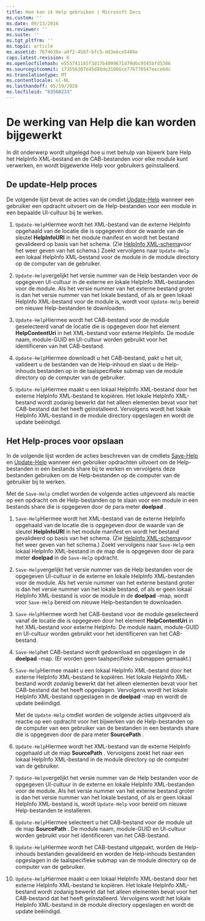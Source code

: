 ```yaml
---
title: Hoe kan ik Help gebruiken | Microsoft Docs
ms.custom: ''
ms.date: 09/13/2016
ms.reviewer: ''
ms.suite: ''
ms.tgt_pltfrm: ''
ms.topic: article
ms.assetid: 7674636e-a0f2-4587-bfc5-dd3e6ce5489e
caps.latest.revision: 6
ms.openlocfilehash: e555741185f3d17b4099671d70dbc0545bfd5306
ms.sourcegitcommit: 173556307d45d88de31086ce776770547eece64c
ms.translationtype: MT
ms.contentlocale: nl-NL
ms.lasthandoff: 05/19/2020
ms.locfileid: "83560233"
---
```

# <a name="how-updatable-help-works"></a>De werking van Help die kan worden bijgewerkt

In dit onderwerp wordt uitgelegd hoe u met behulp van bijwerk bare Help het HelpInfo XML-bestand en de CAB-bestanden voor elke module kunt verwerken, en wordt bijgewerkte Help voor gebruikers geïnstalleerd.

## <a name="the-update-help-process"></a>De update-Help proces

De volgende lijst bevat de acties van de cmdlet [Update-Help](/powershell/module/Microsoft.PowerShell.Core/Update-Help) wanneer een gebruiker een opdracht uitvoert om de Help-bestanden voor een module in een bepaalde UI-cultuur bij te werken.

1. `Update-Help`Hiermee wordt het XML-bestand van de externe HelpInfo opgehaald van de locatie die is opgegeven door de waarde van de sleutel **HelpInfoURI** in het module manifest en wordt het bestand gevalideerd op basis van het schema. (Zie [HelpInfo XML-schema](./helpinfo-xml-schema.md)voor het weer geven van het schema.) Zoekt vervolgens naar `Update-Help` een lokaal HelpInfo XML-bestand voor de module in de module directory op de computer van de gebruiker.

2. `Update-Help`vergelijkt het versie nummer van de Help bestanden voor de opgegeven UI-cultuur in de externe en lokale HelpInfo XML-bestanden voor de module. Als het versie nummer van het externe bestand groter is dan het versie nummer van het lokale bestand, of als er geen lokaal HelpInfo XML-bestand voor de module is, wordt voor `Update-Help` bereid om nieuwe Help-bestanden te downloaden.

3. `Update-Help`Hiermee wordt het CAB-bestand voor de module geselecteerd vanaf de locatie die is opgegeven door het element **HelpContentUri** in het XML-bestand voor externe HelpInfo. De module naam, module-GUID en UI-cultuur worden gebruikt voor het identificeren van het CAB-bestand.

4. `Update-Help`Hiermee downloadt u het CAB-bestand, pakt u het uit, valideert u de bestanden van de Help-inhoud en slaat u de Help-inhouds bestanden op in de taalspecifieke submap van de module directory op de computer van de gebruiker.

5. `Update-Help`Hiermee maakt u een lokaal HelpInfo XML-bestand door het externe HelpInfo XML-bestand te kopiëren. Het lokale HelpInfo XML-bestand wordt zodanig bewerkt dat het alleen elementen bevat voor het CAB-bestand dat het heeft geïnstalleerd. Vervolgens wordt het lokale HelpInfo XML-bestand in de module directory opgeslagen en wordt de update beëindigd.

## <a name="the-save-help-process"></a>Het Help-proces voor opslaan

In de volgende lijst worden de acties beschreven van de cmdlets [Save-Help](/powershell/module/Microsoft.PowerShell.Core/Save-Help) en [Update-Help](/powershell/module/Microsoft.PowerShell.Core/Update-Help) wanneer een gebruiker opdrachten uitvoert om de Help-bestanden in een bestands share bij te werken en vervolgens deze bestanden gebruiken om de Help-bestanden op de computer van de gebruiker bij te werken.

Met de `Save-Help` cmdlet worden de volgende acties uitgevoerd als reactie op een opdracht om de Help-bestanden op te slaan voor een module in een bestands share die is opgegeven door de para meter **doelpad** .

1. `Save-Help`Hiermee wordt het XML-bestand van de externe HelpInfo opgehaald van de locatie die is opgegeven door de waarde van de sleutel **HelpInfoURI** in het module manifest en wordt het bestand gevalideerd op basis van het schema. (Zie [HelpInfo XML-schema](./helpinfo-xml-schema.md)voor het weer geven van het schema.) Zoekt vervolgens naar `Save-Help` een lokaal HelpInfo XML-bestand in de map die is opgegeven door de para meter **doelpad** in de `Save-Help` opdracht.

2. `Save-Help`vergelijkt het versie nummer van de Help bestanden voor de opgegeven UI-cultuur in de externe en lokale HelpInfo XML-bestanden voor de module. Als het versie nummer van het externe bestand groter is dan het versie nummer van het lokale bestand, of als er geen lokaal HelpInfo XML-bestand is voor de module in de **doelpad** -map, wordt voor `Save-Help` bereid om nieuwe Help-bestanden te downloaden.

3. `Save-Help`Hiermee wordt het CAB-bestand voor de module geselecteerd vanaf de locatie die is opgegeven door het element **HelpContentUri** in het XML-bestand voor externe HelpInfo. De module naam, module-GUID en UI-cultuur worden gebruikt voor het identificeren van het CAB-bestand.

4. `Save-Help`het CAB-bestand wordt gedownload en opgeslagen in de **doelpad** -map. (Er worden geen taalspecifieke submappen gemaakt.)

5. `Save-Help`Hiermee maakt u een lokaal HelpInfo XML-bestand door het externe HelpInfo XML-bestand te kopiëren. Het lokale HelpInfo XML-bestand wordt zodanig bewerkt dat het alleen elementen bevat voor het CAB-bestand dat het heeft opgeslagen. Vervolgens wordt het lokale HelpInfo XML-bestand opgeslagen in de **doelpad** -map en wordt de update beëindigd.

   Met de `Update-Help` cmdlet worden de volgende acties uitgevoerd als reactie op een opdracht voor het bijwerken van de Help-bestanden op de computer van een gebruiker van de bestanden in een bestands share die is opgegeven door de para meter **SourcePath** .

1. `Update-Help`Hiermee wordt het XML-bestand van de externe HelpInfo opgehaald uit de map **SourcePath** . Vervolgens zoekt het naar een lokaal HelpInfo XML-bestand in de module directory op de computer van de gebruiker.

2. `Update-Help`vergelijkt het versie nummer van de Help bestanden voor de opgegeven UI-cultuur in de externe en lokale HelpInfo XML-bestanden voor de module. Als het versie nummer van het externe bestand groter is dan het versie nummer van het lokale bestand, of als er geen lokaal HelpInfo XML-bestand is, wordt `Update-Help` voor bereid om nieuwe Help-bestanden te installeren.

3. `Update-Help`Hiermee selecteert u het CAB-bestand voor de module uit de map **SourcePath** . De module naam, module-GUID en UI-cultuur worden gebruikt voor het identificeren van het CAB-bestand.

4. `Update-Help`Hiermee wordt het CAB-bestand uitgepakt, worden de Help-inhouds bestanden gevalideerd en worden de Help-inhouds bestanden opgeslagen in de taalspecifieke submap van de module directory op de computer van de gebruiker.

5. `Update-Help`Hiermee maakt u een lokaal HelpInfo XML-bestand door het externe HelpInfo XML-bestand te kopiëren. Het lokale HelpInfo XML-bestand wordt zodanig bewerkt dat het alleen elementen bevat voor het CAB-bestand dat het heeft geïnstalleerd. Vervolgens wordt het lokale HelpInfo XML-bestand in de module directory opgeslagen en wordt de update beëindigd.
